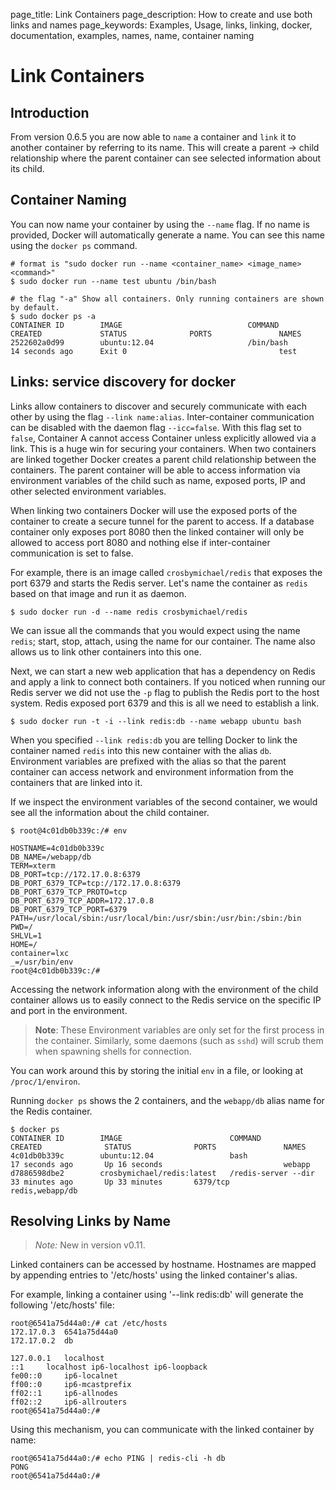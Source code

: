 page_title: Link Containers
page_description: How to create and use both links and names
page_keywords: Examples, Usage, links, linking, docker, documentation, examples, names, name, container naming

# Link Containers

## Introduction

From version 0.6.5 you are now able to `name` a container and `link` it
to another container by referring to its name. This will create a parent
-> child relationship where the parent container can see selected
information about its child.

## Container Naming

You can now name your container by using the `--name` flag. If no name
is provided, Docker will automatically generate a name. You can see this
name using the `docker ps` command.

    # format is "sudo docker run --name <container_name> <image_name> <command>"
    $ sudo docker run --name test ubuntu /bin/bash

    # the flag "-a" Show all containers. Only running containers are shown by default.
    $ sudo docker ps -a
    CONTAINER ID        IMAGE                            COMMAND             CREATED             STATUS              PORTS               NAMES
    2522602a0d99        ubuntu:12.04                     /bin/bash           14 seconds ago      Exit 0                                  test

## Links: service discovery for docker

Links allow containers to discover and securely communicate with each
other by using the flag `--link name:alias`. Inter-container
communication can be disabled with the daemon flag `--icc=false`. With
this flag set to `false`, Container A cannot access Container unless
explicitly allowed via a link. This is a huge win for securing your
containers. When two containers are linked together Docker creates a
parent child relationship between the containers. The parent container
will be able to access information via environment variables of the
child such as name, exposed ports, IP and other selected environment
variables.

When linking two containers Docker will use the exposed ports of the
container to create a secure tunnel for the parent to access. If a
database container only exposes port 8080 then the linked container will
only be allowed to access port 8080 and nothing else if inter-container
communication is set to false.

For example, there is an image called `crosbymichael/redis` that exposes
the port 6379 and starts the Redis server. Let's name the container as
`redis` based on that image and run it as daemon.

    $ sudo docker run -d --name redis crosbymichael/redis

We can issue all the commands that you would expect using the name
`redis`; start, stop, attach, using the name for our container. The name
also allows us to link other containers into this one.

Next, we can start a new web application that has a dependency on Redis
and apply a link to connect both containers. If you noticed when running
our Redis server we did not use the `-p` flag to publish the Redis port
to the host system. Redis exposed port 6379 and this is all we need to
establish a link.

    $ sudo docker run -t -i --link redis:db --name webapp ubuntu bash

When you specified `--link redis:db` you are telling Docker to link the
container named `redis` into this new container with the alias `db`.
Environment variables are prefixed with the alias so that the parent
container can access network and environment information from the
containers that are linked into it.

If we inspect the environment variables of the second container, we
would see all the information about the child container.

    $ root@4c01db0b339c:/# env

    HOSTNAME=4c01db0b339c
    DB_NAME=/webapp/db
    TERM=xterm
    DB_PORT=tcp://172.17.0.8:6379
    DB_PORT_6379_TCP=tcp://172.17.0.8:6379
    DB_PORT_6379_TCP_PROTO=tcp
    DB_PORT_6379_TCP_ADDR=172.17.0.8
    DB_PORT_6379_TCP_PORT=6379
    PATH=/usr/local/sbin:/usr/local/bin:/usr/sbin:/usr/bin:/sbin:/bin
    PWD=/
    SHLVL=1
    HOME=/
    container=lxc
    _=/usr/bin/env
    root@4c01db0b339c:/#

Accessing the network information along with the environment of the
child container allows us to easily connect to the Redis service on the
specific IP and port in the environment.

> **Note**:
> These Environment variables are only set for the first process in the
> container. Similarly, some daemons (such as `sshd`)
> will scrub them when spawning shells for connection.

You can work around this by storing the initial `env` in a file, or
looking at `/proc/1/environ`.

Running `docker ps` shows the 2 containers, and the `webapp/db` alias
name for the Redis container.

    $ docker ps
    CONTAINER ID        IMAGE                        COMMAND                CREATED              STATUS              PORTS               NAMES
    4c01db0b339c        ubuntu:12.04                 bash                   17 seconds ago       Up 16 seconds                           webapp
    d7886598dbe2        crosbymichael/redis:latest   /redis-server --dir    33 minutes ago       Up 33 minutes       6379/tcp            redis,webapp/db

## Resolving Links by Name

> *Note:* New in version v0.11.

Linked containers can be accessed by hostname.  Hostnames are mapped by
appending entries to '/etc/hosts' using the linked container's alias.

For example, linking a container using '--link redis:db' will generate
the following '/etc/hosts' file:

    root@6541a75d44a0:/# cat /etc/hosts
    172.17.0.3  6541a75d44a0
    172.17.0.2  db

    127.0.0.1   localhost
    ::1     localhost ip6-localhost ip6-loopback
    fe00::0     ip6-localnet
    ff00::0     ip6-mcastprefix
    ff02::1     ip6-allnodes
    ff02::2     ip6-allrouters
    root@6541a75d44a0:/#

Using this mechanism, you can communicate with the linked container by
name:

    root@6541a75d44a0:/# echo PING | redis-cli -h db
    PONG
    root@6541a75d44a0:/#
